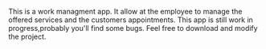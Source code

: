 This is a work managment app. It allow at the employee to manage the offered services and the customers appointments.  This app is still work in progress,probably you'll find some bugs. Feel free to download and modify the project.